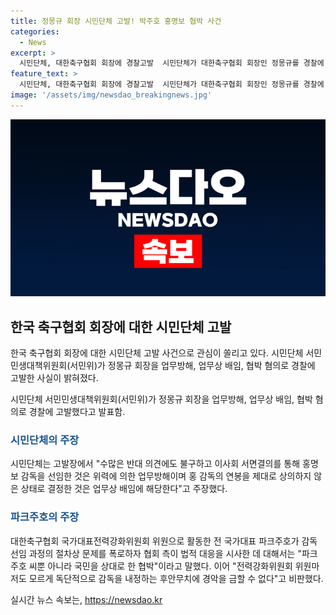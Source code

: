 ```yaml
---
title: 정몽규 회장 시민단체 고발! 박주호 홍명보 협박 사건
categories:
  - News
excerpt: >
  시민단체, 대한축구협회 회장에 경찰고발  시민단체가 대한축구협회 회장인 정몽규를 경찰에 고발했다. 이들은 업무방해, 업무상 배임, 협박 혐의를 주장하며 홍명보 감독 선임 과정의 문제와 관련해 비판을 제기했다. 이에 대응한 협회는 시민단체와 전 국가대표 박주호의 주장을 협박으로 비판했으며, 감독 내정을 독단적으로 한 것에 대한 비판도 받았다. 현재 국가대표팀 감독 선임 과정에 대한 논란이 계속되고 있다. (단어 수: 94)
feature_text: >
  시민단체, 대한축구협회 회장에 경찰고발  시민단체가 대한축구협회 회장인 정몽규를 경찰에 고발했다. 이들은 업무방해, 업무상 배임, 협박 혐의를 주장하며 홍명보 감독 선임 과정의 문제와 관련해 비판을 제기했다. 이에 대응한 협회는 시민단체와 전 국가대표 박주호의 주장을 협박으로 비판했으며, 감독 내정을 독단적으로 한 것에 대한 비판도 받았다. 현재 국가대표팀 감독 선임 과정에 대한 논란이 계속되고 있다. (단어 수: 94)
image: '/assets/img/newsdao_breakingnews.jpg'
---
```


<p><img src="/assets/img/newsdao_breakingnews.jpg" alt="ontimetimes 속보" /></p>

<h2 data-ke-size="size26">한국 축구협회 회장에 대한 시민단체 고발</h2>

<p>한국 축구협회 회장에 대한 시민단체 고발 사건으로 관심이 쏠리고 있다. 시민단체 서민민생대책위원회(서민위)가 정몽규 회장을 업무방해, 업무상 배임, 협박 혐의로 경찰에 고발한 사실이 밝혀졌다.</p>

<p data-ke-size="size16">시민단체 서민민생대책위원회(서민위)가 정몽규 회장을 업무방해, 업무상 배임, 협박 혐의로 경찰에 고발했다고 발표함.</p>

<h3><b><span style="color: #1a5490;">시민단체의 주장</span></b></h3>

<p>시민단체는 고발장에서 "수많은 반대 의견에도 불구하고 이사회 서면결의를 통해 홍명보 감독을 선임한 것은 위력에 의한 업무방해이며 홍 감독의 연봉을 제대로 상의하지 않은 상태로 결정한 것은 업무상 배임에 해당한다"고 주장했다.</p>

<h3><b><span style="color: #1a5490;">파크주호의 주장</span></b></h3>

<p>대한축구협회 국가대표전력강화위원회 위원으로 활동한 전 국가대표 파크주호가 감독 선임 과정의 절차상 문제를 폭로하자 협회 측이 법적 대응을 시사한 데 대해서는 "파크주호 씨뿐 아니라 국민을 상대로 한 협박"이라고 말했다. 이어 "전력강화위원회 위원마저도 모르게 독단적으로 감독을 내정하는 후안무치에 경악을 금할 수 없다"고 비판했다.</p>
실시간 뉴스 속보는, <a href="https://newsdao.kr" rel="dofollow">https://newsdao.kr</a>


